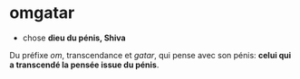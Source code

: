 # omgatar
- chose **dieu du pénis, Shiva**

Du préfixe *om*, transcendance et *gatar*, qui pense avec son pénis: **celui qui a transcendé la pensée issue du pénis**.